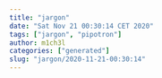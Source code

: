 ```yaml
---
title: "jargon"
date: "Sat Nov 21 00:30:14 CET 2020"
tags: ["jargon", "pipotron"]
author: m1ch3l
categories: ["generated"]
slug: "jargon/2020-11-21-00:30:14"
---
```




